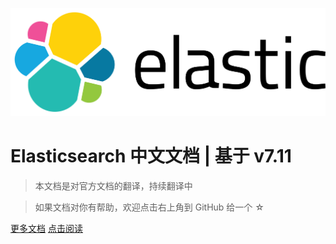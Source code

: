 <!-- _coverpage.md -->

![logo](_media/elastic-logo.svg ':size=50%')

# Elasticsearch 中文文档 | 基于 v7.11

> 本文档是对官方文档的翻译，持续翻译中

> 如果文档对你有帮助，欢迎点击右上角到 GitHub 给一个 ☆

[更多文档](https://bookhub.zone)
[点击阅读](es.md)
